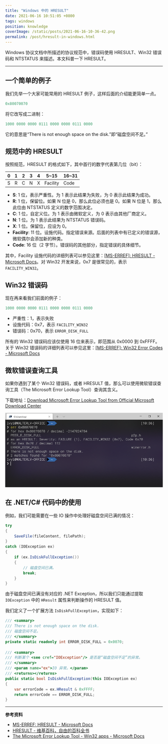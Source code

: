 ```yaml
---
title: "Windows 中的 HRESULT"
date: 2021-06-16 10:51:05 +0800
tags: windows
position: knowledge
coverImage: /static/posts/2021-06-16-10-36-42.png
permalink: /post/hresult-in-windows.html
---
```


Windows 协议文档中所描述的协议规范中，错误码使用 HRESULT、Win32 错误码和 NTSTATUS 来描述。本文科普一下 HRESULT。

---

<div id="toc"></div>

## 一个简单的例子

我们先举一个大家可能常用的 HRESULT 例子，这样后面的介绍能更简单一点。

```powershell
0x80070070
```

将它改写成二进制：

```powershell
1000 0000 0000 0111 0000 0000 0111 0000
```

<!-- | 0 | 1 | 2 | 3 | 4 | 5 | 6 | 7 | 8 | 9 | 0 | 1 | 2 | 3 | 4 | 5 | 6 | 7 | 8 | 9 | 0 | 1 | 2 | 3 | 4 | 5 | 6 | 7 | 8 | 9 | 0 | 1 |
| - | - | - | - | - | - | - | - | - | - | - | - | - | - | - | - | - | - | - | - | - | - | - | - | - | - | - | - | - | - | - | - |
| 1 | 0 | 0 | 0 | 0 | 0 | 0 | 0 | 0 | 0 | 0 | 0 | 0 | 1 | 1 | 1 | 0 | 0 | 0 | 0 | 0 | 0 | 0 | 0 | 0 | 1 | 1 | 1 | 0 | 0 | 0 | 0 | -->

它的意思是“There is not enough space on the disk.”即“磁盘空间不足。”

## 规范中的 HRESULT

按照规范，HRESULT 的格式如下，其中首行的数字代表第几位（bit）：

| 0 | 1 | 2 | 3 | 4 | 5~15     | 16~31 |
| - | - | - | - | - | -------- | ----- |
| S | R | C | N | X | Facility | Code  |

- **S**: 1 位，表示严重性。为 1 表示此结果为失败，为 0 表示此结果为成功。
- **R**: 1 位，保留位。如果 N 位是 0，那么此位必须也是 0。如果 N 位是 1，那么此位由 NTSTATUS 定义的数字范围决定。
- **C**: 1 位，自定义位。为 1 表示由微软定义，为 0 表示由其他厂商定义。
- **N**: 1 位。为 1 表示此结果为 NTSTATUS 错误码。
- **X**: 1 位。保留位，应设为 0。
- **Facility**: 11 位。设施代码。指定错误来源。后面的列表中有已定义的错误源，微软偶尔会添加新的种类。
- **Code**: 16 位（2 字节）。错误码的其他部分，指定错误的具体细节。

其中，Facility 设施代码的详细列表可以参见这里：[[MS-ERREF]: HRESULT - Microsoft Docs](https://docs.microsoft.com/en-us/openspecs/windows_protocols/ms-erref/0642cb2f-2075-4469-918c-4441e69c548a)。对 Win32 开发来说，0x7 是很常见的，表示 `FACILITY_WIN32`。

## Win32 错误码

现在再来看我们前面的例子：

```powershell
1000 0000 0000 0111 0000 0000 0111 0000
```

- 严重性：1，表示失败
- 设施代码：0x7，表示 `FACILITY_WIN32`
- 错误码：0x70，表示 `ERROR_DISK_FULL`

所有的 Win32 错误码应该仅使用 16 位来表示，即范围从 0x0000 到 0xFFFF。关于 Win32 错误码的详细列表可以参见这里：[[MS-ERREF]: Win32 Error Codes - Microsoft Docs](https://docs.microsoft.com/en-us/openspecs/windows_protocols/ms-erref/18d8fbe8-a967-4f1c-ae50-99ca8e491d2d)

## 微软错误查询工具

如果你遇到了某个 Win32 错误码，或者 HRESULT 值，那么可以使用微软错误查询工具（The Microsoft Error Lookup Tool）查询其含义。

下载地址：[Download Microsoft Error Lookup Tool from Official Microsoft Download Center](https://www.microsoft.com/en-us/download/details.aspx?id=100432)

![错误查询工具](/static/posts/2021-06-16-10-36-42.png)

## 在 .NET/C# 代码中的使用

例如，我们可能需要在一些 IO 操作中处理好磁盘空间已满的情况：

```csharp
try
{
    SaveFile(fileContent, filePath);
}
catch (IOException ex)
{
    if (ex.IsDiskFullException())
    {
        // 磁盘空间已满。
        break;
    }
}
```

由于磁盘空间已满没有对应的 .NET Exception，所以我们只能通过提取 `IOException` 中的 `HResult` 属性来判断操作的 HRESULT 值。

我们定义了一个扩展方法 `IsDiskFullException`，实现如下：

```csharp
/// <summary>
/// There is not enough space on the disk.
/// 磁盘空间不足。
/// </summary>
private static readonly int ERROR_DISK_FULL = 0x0070;

/// <summary>
/// 判断某个 <see cref="IOException"/> 是否是“磁盘空间不足”的异常。
/// </summary>
/// <param name="ex">IO 异常。</param>
/// <returns></returns>
public static bool IsDiskFullException(this IOException ex)
{
    var errorCode = ex.HResult & 0xFFFF;
    return errorCode == ERROR_DISK_FULL;
}
```

---

**参考资料**

- [MS-ERREF: HRESULT - Microsoft Docs](https://docs.microsoft.com/en-us/openspecs/windows_protocols/ms-erref/0642cb2f-2075-4469-918c-4441e69c548a)
- [HRESULT - 维基百科，自由的百科全书](https://zh.wikipedia.org/wiki/HRESULT)
- [The Microsoft Error Lookup Tool - Win32 apps - Microsoft Docs](https://docs.microsoft.com/en-us/windows/win32/debug/system-error-code-lookup-tool)


